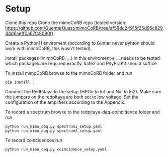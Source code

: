 # Setup
Clone this repo
Clone the mimoCoRB repo (tested version: https://github.com/GuenterQuast/mimoCoRB/tree/af59dc24915f25d95c82944d6aeff0a67fc8080f)

Create a Python11 enviroment (according to Günter never pyhton should work with mimoCoRB, this wasn't tested).

Install packages (mimoCoRB, ...) in this enviroment-> ... needs to be tested which packages are required exactly.
kafe2 and PhyPraKit should suffice

To install mimoCoRB browse to the mimoCoRB folder and run
```console
pip install .
```


Connect the RedPitaya to the setup (HPGe to In1 and NaI to In2). Make sure the jumpers on the redpitaya are both set to low voltage.
Set the configuration of the amplifiers according to the Appendix.


To record a spectrum browse to the redpitaya-daq-coincidence folder and run
```console
python run_mimo_daq.py spectrum1_setup.yaml
python run_mimo_daq.py spectrum2_setup.yaml
```


To record coincidences run
```console
python run_mimo_daq.py coincidence_setup.yaml
```

